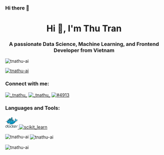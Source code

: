 ### Hi there 👋

<!--
**tnathu-ai/tnathu-ai** is a ✨ _special_ ✨ repository because its `README.md` (this file) appears on your GitHub profile.

Here are some ideas to get you started:

- 🔭 I’m currently working on ...
- 🌱 I’m currently learning ...
- 👯 I’m looking to collaborate on ...
- 🤔 I’m looking for help with ...
- 💬 Ask me about ...
- 📫 How to reach me: ...
- 😄 Pronouns: ...
- ⚡ Fun fact: ...
-->

<h1 align="center">Hi 👋, I'm Thu Tran</h1>
<h3 align="center">A passionate Data Science, Machine Learning, and Frontend Developer from Vietnam</h3>

<p align="left"> <img src="https://komarev.com/ghpvc/?username=tnathu-ai&label=Profile%20views&color=0e75b6&style=flat" alt="tnathu-ai" /> </p>

<p align="left"> <a href="https://github.com/ryo-ma/github-profile-trophy"><img src="https://github-profile-trophy.vercel.app/?username=tnathu-ai" alt="tnathu-ai" /></a> </p>

<h3 align="left">Connect with me:</h3>
<p align="left">
<a href="https://kaggle.com/_tnathu_" target="blank"><img align="center" src="https://raw.githubusercontent.com/rahuldkjain/github-profile-readme-generator/master/src/images/icons/Social/kaggle.svg" alt="_tnathu_" height="30" width="40" /></a>
<a href="https://www.youtube.com/c/_tnathu_" target="blank"><img align="center" src="https://raw.githubusercontent.com/rahuldkjain/github-profile-readme-generator/master/src/images/icons/Social/youtube.svg" alt="_tnathu_" height="30" width="40" /></a>
<a href="https://discord.gg/#4913" target="blank"><img align="center" src="https://raw.githubusercontent.com/rahuldkjain/github-profile-readme-generator/master/src/images/icons/Social/discord.svg" alt="#4913" height="30" width="40" /></a>
</p>

<h3 align="left">Languages and Tools:</h3>
<p align="left"> <a href="https://www.docker.com/" target="_blank"> <img src="https://raw.githubusercontent.com/devicons/devicon/master/icons/docker/docker-original-wordmark.svg" alt="docker" width="40" height="40"/> </a> <a href="https://scikit-learn.org/" target="_blank"> <img src="https://upload.wikimedia.org/wikipedia/commons/0/05/Scikit_learn_logo_small.svg" alt="scikit_learn" width="40" height="40"/> </a> </p>

<p><img align="left" src="https://github-readme-stats.vercel.app/api/top-langs?username=tnathu-ai&show_icons=true&locale=en&layout=compact" alt="tnathu-ai" /></p>

<p>&nbsp;<img align="center" src="https://github-readme-stats.vercel.app/api?username=tnathu-ai&show_icons=true&locale=en" alt="tnathu-ai" /></p>

<p><img align="center" src="https://github-readme-streak-stats.herokuapp.com/?user=tnathu-ai&" alt="tnathu-ai" /></p>

